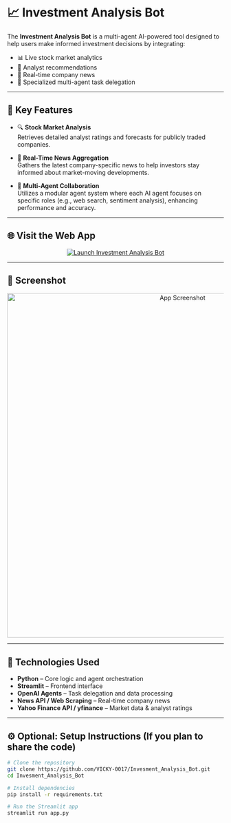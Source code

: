 # 📈 Investment Analysis Bot

The **Investment Analysis Bot** is a multi-agent AI-powered tool designed to help users make informed investment decisions by integrating:

- 📊 Live stock market analytics
- 🧠 Analyst recommendations
- 📰 Real-time company news
- 🤖 Specialized multi-agent task delegation

---

## 🚀 Key Features

- 🔍 **Stock Market Analysis**  
  Retrieves detailed analyst ratings and forecasts for publicly traded companies.

- 📰 **Real-Time News Aggregation**  
  Gathers the latest company-specific news to help investors stay informed about market-moving developments.

- 🤝 **Multi-Agent Collaboration**  
  Utilizes a modular agent system where each AI agent focuses on specific roles (e.g., web search, sentiment analysis), enhancing performance and accuracy.

---

## 🌐 Visit the Web App

<p align="center">
  <a href="https://vicky-0017-invesment-analysis-bot-streamlit-app-uldaup.streamlit.app/" target="_blank">
    <img src="https://img.shields.io/badge/Launch%20App-Investment%20Bot-007ACC?style=for-the-badge&logo=streamlit&logoColor=white" alt="Launch Investment Analysis Bot">
  </a>
</p>

---

## 📸 Screenshot

<p align="center">
  <img src="https://github.com/user-attachments/assets/34158fa2-c2f4-4314-b28e-24d1fbadb9e4" alt="App Screenshot" width="800">
</p>

---

## 🧠 Technologies Used

- **Python** – Core logic and agent orchestration
- **Streamlit** – Frontend interface
- **OpenAI Agents** – Task delegation and data processing
- **News API / Web Scraping** – Real-time company news
- **Yahoo Finance API / yfinance** – Market data & analyst ratings

---

## ⚙️ Optional: Setup Instructions (If you plan to share the code)

```bash
# Clone the repository
git clone https://github.com/VICKY-0017/Invesment_Analysis_Bot.git
cd Invesment_Analysis_Bot

# Install dependencies
pip install -r requirements.txt

# Run the Streamlit app
streamlit run app.py
